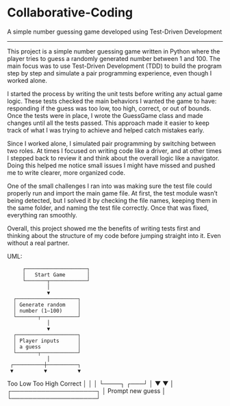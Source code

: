 # Collaborative-Coding
A simple number guessing game developed using Test-Driven Development
______________________

This project is a simple number guessing game written in Python where the player tries to guess a randomly generated number between 1 and 100. The main focus was to use Test-Driven Development (TDD) to build the program step by step and simulate a pair programming experience, even though I worked alone.

I started the process by writing the unit tests before writing any actual game logic. These tests checked the main behaviors I wanted the game to have: responding if the guess was too low, too high, correct, or out of bounds. Once the tests were in place, I wrote the GuessGame class and made changes until all the tests passed. This approach made it easier to keep track of what I was trying to achieve and helped catch mistakes early.

Since I worked alone, I simulated pair programming by switching between two roles. At times I focused on writing code like a driver, and at other times I stepped back to review it and think about the overall logic like a navigator. Doing this helped me notice small issues I might have missed and pushed me to write clearer, more organized code.

One of the small challenges I ran into was making sure the test file could properly run and import the main game file. At first, the test module wasn’t being detected, but I solved it by checking the file names, keeping them in the same folder, and naming the test file correctly. Once that was fixed, everything ran smoothly.

Overall, this project showed me the benefits of writing tests first and thinking about the structure of my code before jumping straight into it. Even without a real partner. 

UML:

         ┌────────────────────┐
         │   Start Game       │
         └───────┬────────────┘
                 │
                 ▼
      ┌────────────────────┐
      │ Generate random    │
      │ number (1–100)     │
      └───────┬────────────┘
                 │
                 ▼
      ┌────────────────────┐
      │ Player inputs      │
      │ a guess            │
      └───────┬────────────┘
                 │
     ┌──────────┼──────────┐
     ▼          ▼          ▼
 Too Low   Too High   Correct
     │          │          │
     └────┐ ┌───┘          │
          ▼ ▼              │
     ┌────────────────────┐
     │ Prompt new guess   │
     └────────────────────┘
